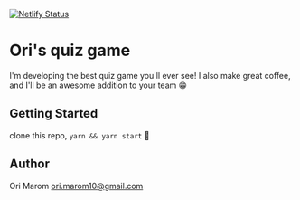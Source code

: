 [![Netlify Status](https://api.netlify.com/api/v1/badges/82b4ffc1-7e47-480c-b96c-531e28afd0d3/deploy-status)](https://app.netlify.com/sites/monday-quiz-game-ori-marom/deploys)

# Ori's quiz game

I'm developing the best quiz game you'll ever see! I also make great coffee, and I'll be  an awesome addition to your team 😁

## Getting Started

clone this repo, `yarn && yarn start` 🚀

## Author

Ori Marom <ori.marom10@gmail.com>

